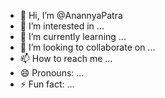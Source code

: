 - 👋 Hi, I’m @AnannyaPatra
- 👀 I’m interested in ...
- 🌱 I’m currently learning ...
- 💞️ I’m looking to collaborate on ...
- 📫 How to reach me ...
- 😄 Pronouns: ...
- ⚡ Fun fact: ...

<!---
AnannyaPatra/AnannyaPatra is a ✨ special ✨ repository because its `README.md` (this file) appears on your GitHub profile.
You can click the Preview link to take a look at your changes.
--->
